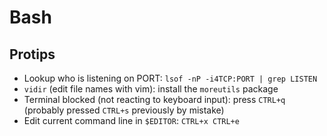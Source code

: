 # Bash

## Protips
- Lookup who is listening on PORT: `lsof -nP -i4TCP:PORT | grep LISTEN`
- `vidir` (edit file names with vim): install the `moreutils` package
- Terminal blocked (not reacting to keyboard input): press `CTRL+q` (probably pressed `CTRL+s` previously by mistake)
- Edit current command line in `$EDITOR`: `CTRL+x CTRL+e`
